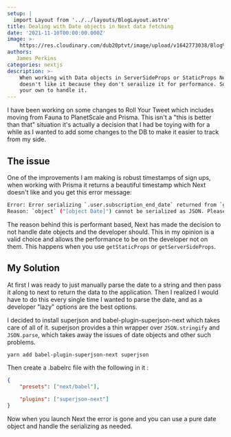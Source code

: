 ```yaml
---
setup: |
  import Layout from '../../layouts/BlogLayout.astro'
title: Dealing with Date objects in Next data fetching
date: '2021-11-10T00:00:00.000Z'
image: >-
    https://res.cloudinary.com/dub20ptvt/image/upload/v1642773038/Blog%20Posts/szsc0zjxgvl11lbghhyc.webp
authors:
   James Perkins
categories: nextjs
description: >-
    When working with Data objects in ServerSideProps or StaticProps Next.js
    doesn't like it because they don't serailize it for performance. So you are on
    your own to handle it.
---
```


I have been working on some changes to Roll Your Tweet which includes moving from Fauna to PlanetScale and Prisma. This isn't a "this is better than that" situation it's actually a decision that I had be toying with for a while as I wanted to add some changes to the DB to make it easier to track from my side.

## The issue

One of the improvements I am making is robust timestamps of sign ups, when working with Prisma it returns a beautiful timestamp which Next doesn't like and you get this error message:

```bash
Error: Error serializing `.user.subscription_end_date` returned from `getServerSideProps` in "/".
Reason: `object` ("[object Date]") cannot be serialized as JSON. Please only return JSON serializable data types
```

The reason behind this is performant based, Next has made the decision to not handle date objects and the developer should. This in my opinion is a valid choice and allows the performance to be on the developer not on them. This happens when you use `getStaticProps` or `getServerSideProps`.

<newsletter />

## My Solution

At first I was ready to just manually parse the date to a string and then pass it along to next to return the data to the application. Then I realized I would have to do this every single time I wanted to parse the date, and as a developer "lazy" options are the best options.

I decided to install superjson and babel-plugin-superjson-next which takes care of all of it. superjson provides a thin wrapper over `JSON.stringify` and `JSON.parse`, which takes away the issues of date objects and other such problems.

```bash
yarn add babel-plugin-superjson-next superjson
```

Then create a .babelrc file with the following in it :

```json
{
    "presets": ["next/babel"],

    "plugins": ["superjson-next"]
}
```

Now when you launch Next the error is gone and you can use a pure date object and handle the serializing as needed.
